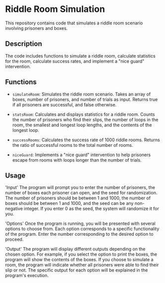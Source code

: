 # Riddle Room Simulation

This repository contains code that simulates a riddle room scenario involving prisoners and boxes.

## Description

The code includes functions to simulate a riddle room, calculate statistics for the room, calculate success rates, and implement a "nice guard" intervention.

## Functions

- `simulateRoom`: Simulates the riddle room scenario. Takes an array of boxes, number of prisoners, and number of trials as input. Returns true if all prisoners are successful, and false otherwise.

- `statsRoom`: Calculates and displays statistics for a riddle room. Counts the number of prisoners who find their slips, the number of loops in the room, the smallest and longest loop lengths, and the contents of the longest loop.

- `successRooms`: Calculates the success rate of 1000 riddle rooms. Returns the ratio of successful rooms to the total number of rooms.

- `niceGuard`: Implements a "nice guard" intervention to help prisoners escape from rooms with loops longer than the number of trials.

## Usage

'Input'
The program will prompt you to enter the number of prisoners, the number of boxes each prisoner can open, and the seed for randomization. The number of prisoners should be between 1 and 1000, the number of boxes should be between 1 and 1000, and the seed can be any non-negative integer. If you enter 0 as the seed, the system will randomize it for you.

'Options'
Once the program is running, you will be presented with several options to choose from. Each option corresponds to a specific functionality of the program. Enter the number corresponding to the desired option to proceed.

'Output'
The program will display different outputs depending on the chosen option. For example, if you select the option to print the boxes, the program will show the contents of the boxes. If you choose to simulate a room, the program will indicate whether all prisoners were able to find their slip or not. The specific output for each option will be explained in the program's execution.
